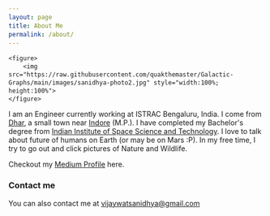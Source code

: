 ```yaml
---
layout: page
title: About Me
permalink: /about/
---
```



	<figure>
		<img src="https://raw.githubusercontent.com/quakthemaster/Galactic-Graphs/main/images/sanidhya-photo2.jpg" style="width:100%; height:100%">      
	</figure>

I am an Engineer currently working at ISTRAC Bengaluru, India. I come from [Dhar](https://dhar.nic.in/en/), a small town near [Indore](https://indore.nic.in/en/) (M.P.). I have completed my Bachelor's degree from [Indian Institute of Space Science and Technology](https://www.iist.ac.in/). I love to talk about future of humans on Earth (or may be on Mars :P). In my free time, I try to go out and click pictures of Nature and Wildlife.

Checkout my [Medium Profile](https://vijaywatsanidhya.medium.com/) here.  

### Contact me

You can also contact me at [vijaywatsanidhya@gmail.com](mailto:vijaywatsanidhya@gmail.com)

